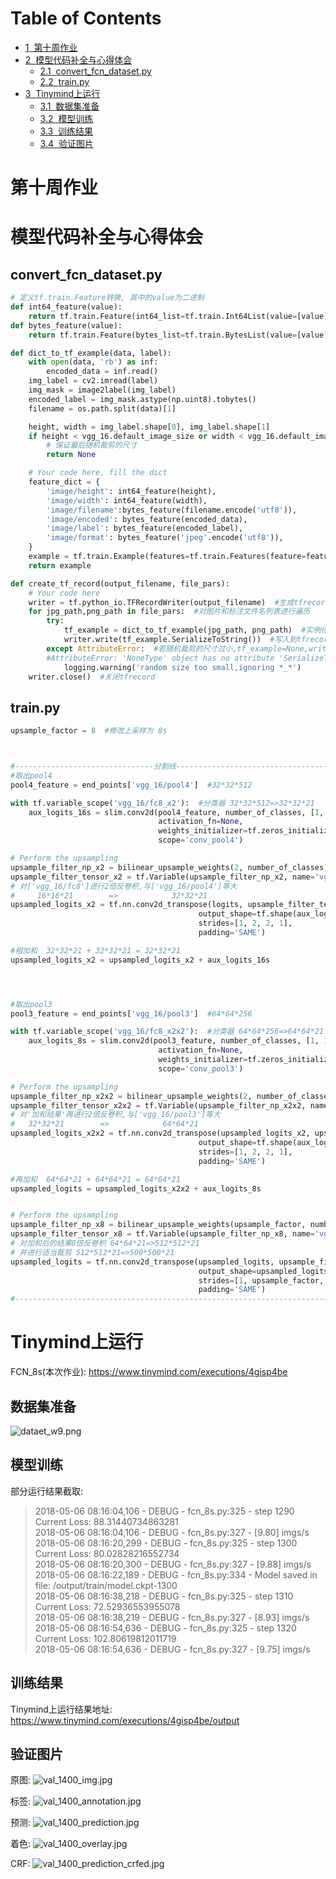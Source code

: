 
<h1>Table of Contents<span class="tocSkip"></span></h1>
<div class="toc"><ul class="toc-item"><li><span><a href="#第十周作业" data-toc-modified-id="第十周作业-1"><span class="toc-item-num">1&nbsp;&nbsp;</span>第十周作业</a></span></li><li><span><a href="#模型代码补全与心得体会" data-toc-modified-id="模型代码补全与心得体会-2"><span class="toc-item-num">2&nbsp;&nbsp;</span>模型代码补全与心得体会</a></span><ul class="toc-item"><li><span><a href="#convert_fcn_dataset.py" data-toc-modified-id="convert_fcn_dataset.py-2.1"><span class="toc-item-num">2.1&nbsp;&nbsp;</span>convert_fcn_dataset.py</a></span></li><li><span><a href="#train.py" data-toc-modified-id="train.py-2.2"><span class="toc-item-num">2.2&nbsp;&nbsp;</span>train.py</a></span></li></ul></li><li><span><a href="#Tinymind上运行" data-toc-modified-id="Tinymind上运行-3"><span class="toc-item-num">3&nbsp;&nbsp;</span>Tinymind上运行</a></span><ul class="toc-item"><li><span><a href="#数据集准备" data-toc-modified-id="数据集准备-3.1"><span class="toc-item-num">3.1&nbsp;&nbsp;</span>数据集准备</a></span></li><li><span><a href="#模型训练" data-toc-modified-id="模型训练-3.2"><span class="toc-item-num">3.2&nbsp;&nbsp;</span>模型训练</a></span></li><li><span><a href="#训练结果" data-toc-modified-id="训练结果-3.3"><span class="toc-item-num">3.3&nbsp;&nbsp;</span>训练结果</a></span></li><li><span><a href="#验证图片" data-toc-modified-id="验证图片-3.4"><span class="toc-item-num">3.4&nbsp;&nbsp;</span>验证图片</a></span></li></ul></li></ul></div>

# 第十周作业

# 模型代码补全与心得体会

## convert_fcn_dataset.py


```python
# 定义tf.train.Feature转换, 其中的value为二进制
def int64_feature(value):
    return tf.train.Feature(int64_list=tf.train.Int64List(value=[value]))
def bytes_feature(value):
    return tf.train.Feature(bytes_list=tf.train.BytesList(value=[value]))

def dict_to_tf_example(data, label):
    with open(data, 'rb') as inf:
        encoded_data = inf.read()
    img_label = cv2.imread(label)
    img_mask = image2label(img_label)
    encoded_label = img_mask.astype(np.uint8).tobytes()
    filename = os.path.split(data)[1]

    height, width = img_label.shape[0], img_label.shape[1]
    if height < vgg_16.default_image_size or width < vgg_16.default_image_size:
        # 保证最后随机裁剪的尺寸
        return None

    # Your code here, fill the dict
    feature_dict = {
        'image/height': int64_feature(height),
        'image/width': int64_feature(width),
        'image/filename':bytes_feature(filename.encode('utf8')),
        'image/encoded': bytes_feature(encoded_data),
        'image/label': bytes_feature(encoded_label),
        'image/format': bytes_feature('jpeg'.encode('utf8')),
    }
    example = tf.train.Example(features=tf.train.Features(feature=feature_dict))
    return example

def create_tf_record(output_filename, file_pars):
    # Your code here
    writer = tf.python_io.TFRecordWriter(output_filename)  #生成tfrecord
    for jpg_path,png_path in file_pars:  #对图片和标注文件名列表进行遍历
        try:
            tf_example = dict_to_tf_example(jpg_path, png_path)  #实例化tf_example
            writer.write(tf_example.SerializeToString())  #写入到tfrecord
        except AttributeError:  #若随机裁剪的尺寸过小,tf_example=None,writer写入时会报错
        #AttributeError: 'NoneType' object has no attribute 'SerializeToString'
            logging.warning('random size too small,ignoring *_*')
    writer.close()  #关闭tfrecord

```

## train.py


```python
upsample_factor = 8  #修改上采样为 8s



#-------------------------------分割线-----------------------------------------------
#取出pool4
pool4_feature = end_points['vgg_16/pool4']  #32*32*512

with tf.variable_scope('vgg_16/fc8_x2'):  #分类器 32*32*512=>32*32*21
    aux_logits_16s = slim.conv2d(pool4_feature, number_of_classes, [1, 1],
                                 activation_fn=None,
                                 weights_initializer=tf.zeros_initializer,
                                 scope='conv_pool4')

# Perform the upsampling 
upsample_filter_np_x2 = bilinear_upsample_weights(2, number_of_classes)
upsample_filter_tensor_x2 = tf.Variable(upsample_filter_np_x2, name='vgg_16/fc8/t_conv_x2')
# 对['vgg_16/fc8']进行2倍反卷积,与['vgg_16/pool4']等大
#     16*16*21        =>            32*32*21
upsampled_logits_x2 = tf.nn.conv2d_transpose(logits, upsample_filter_tensor_x2,
                                          output_shape=tf.shape(aux_logits_16s),
                                          strides=[1, 2, 2, 1],
                                          padding='SAME')

#相加和  32*32*21 + 32*32*21 = 32*32*21
upsampled_logits_x2 = upsampled_logits_x2 + aux_logits_16s




#取出pool3
pool3_feature = end_points['vgg_16/pool3']  #64*64*256

with tf.variable_scope('vgg_16/fc8_x2x2'):  #分类器 64*64*256=>64*64*21
    aux_logits_8s = slim.conv2d(pool3_feature, number_of_classes, [1, 1],
                                 activation_fn=None,
                                 weights_initializer=tf.zeros_initializer,
                                 scope='conv_pool3')

# Perform the upsampling 
upsample_filter_np_x2x2 = bilinear_upsample_weights(2, number_of_classes)
upsample_filter_tensor_x2x2 = tf.Variable(upsample_filter_np_x2x2, name='vgg_16/fc8/t_conv_x2x2')
# 对'加和结果'再进行2倍反卷积,与['vgg_16/pool3']等大
#   32*32*21        =>            64*64*21
upsampled_logits_x2x2 = tf.nn.conv2d_transpose(upsampled_logits_x2, upsample_filter_tensor_x2x2,
                                          output_shape=tf.shape(aux_logits_8s),
                                          strides=[1, 2, 2, 1],
                                          padding='SAME')

#再加和  64*64*21 + 64*64*21 = 64*64*21
upsampled_logits = upsampled_logits_x2x2 + aux_logits_8s


# Perform the upsampling 
upsample_filter_np_x8 = bilinear_upsample_weights(upsample_factor, number_of_classes)
upsample_filter_tensor_x8 = tf.Variable(upsample_filter_np_x8, name='vgg_16/fc8/t_conv_x8')
# 对加和后的结果8倍反卷积 64*64*21=>512*512*21
# 并进行适当裁剪 512*512*21=>500*500*21
upsampled_logits = tf.nn.conv2d_transpose(upsampled_logits, upsample_filter_tensor_x8,
                                          output_shape=upsampled_logits_shape,
                                          strides=[1, upsample_factor, upsample_factor, 1],
                                          padding='SAME')
#--------------------------------------------------------------------------------------
```

# Tinymind上运行

FCN_8s(本次作业): https://www.tinymind.com/executions/4gisp4be

## 数据集准备
![dataet_w9.png](https://github.com/zhouzhiqi/Deep-Learning/tree/master/HomeWork/tmp/dataet_w9.png)

## 模型训练
部分运行结果截取:
>2018-05-06 08:16:04,106 - DEBUG - fcn_8s.py:325 - step 1290 Current Loss: 88.31440734863281   
2018-05-06 08:16:04,106 - DEBUG - fcn_8s.py:327 - [9.80] imgs/s   
2018-05-06 08:16:20,299 - DEBUG - fcn_8s.py:325 - step 1300 Current Loss: 80.02828216552734   
2018-05-06 08:16:20,300 - DEBUG - fcn_8s.py:327 - [9.88] imgs/s   
2018-05-06 08:16:22,189 - DEBUG - fcn_8s.py:334 - Model saved in file: /output/train/model.ckpt-1300   
2018-05-06 08:16:38,218 - DEBUG - fcn_8s.py:325 - step 1310 Current Loss: 72.52936553955078    
2018-05-06 08:16:38,219 - DEBUG - fcn_8s.py:327 - [8.93] imgs/s   
2018-05-06 08:16:54,636 - DEBUG - fcn_8s.py:325 - step 1320 Current Loss: 102.80619812011719    
2018-05-06 08:16:54,636 - DEBUG - fcn_8s.py:327 - [9.75] imgs/s   

## 训练结果
Tinymind上运行结果地址: https://www.tinymind.com/executions/4gisp4be/output

## 验证图片
原图:
![val_1400_img.jpg](https://github.com/zhouzhiqi/Deep-Learning/tree/master/HomeWork/tmp/val_1400_img.jpg)

标签:
![val_1400_annotation.jpg](https://github.com/zhouzhiqi/Deep-Learning/tree/master/HomeWork/tmp/val_1400_annotation.jpg)

预测:
![val_1400_prediction.jpg](https://github.com/zhouzhiqi/Deep-Learning/tree/master/HomeWork/tmp/val_1400_prediction.jpg)

着色:
![val_1400_overlay.jpg](https://github.com/zhouzhiqi/Deep-Learning/tree/master/HomeWork/tmp/val_1400_overlay.jpg)

CRF:
![val_1400_prediction_crfed.jpg](https://github.com/zhouzhiqi/Deep-Learning/tree/master/HomeWork/tmp/val_1400_prediction_crfed.jpg)
